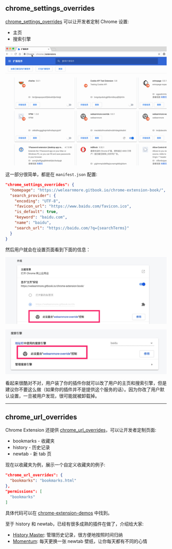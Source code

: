 ## chrome_settings_overrides

[chrome_settings_overrides](https://developer.chrome.com/extensions/settings_override) 可以让开发者定制 Chrome 设置:

* 主页
* 搜索引擎

![](../images/override.gif)

这一部分很简单，都是在 `manifest.json` 配置:

```json
"chrome_settings_overrides": {
  "homepage": "https://welearnmore.gitbook.io/chrome-extension-book/",
  "search_provider": {
    "encoding": "UTF-8",
    "favicon_url": "https://www.baidu.com/favicon.ico",
    "is_default": true,
    "keyword": "baidu.com",
    "name": "baidu",
    "search_url": "https://baidu.com/?q={searchTerms}"
  }
}
```

然后用户就会在设置页面看到下面的信息：

![](../images/override-homepage.jpg)

![](../images/override-search.jpg)

看起来很酷对不对，用户装了你的插件你就可以改了用户的主页和搜索引擎，但是建议你不要这么做（如果你的插件并不是提供这个服务的话）。因为你改了用户默认设置，一旦被用户发现，很可能就被卸载掉。

------

## chrome_url_overrides

Chrome Extension 还提供 [chrome_url_overrides](https://developer.chrome.com/extensions/override)，可以让开发者定制页面:

* bookmarks - 收藏夹
* history - 历史记录
* newtab - 新 tab 页

现在以收藏夹为例，展示一个自定义收藏夹的例子:

```json
"chrome_url_overrides": {
  "bookmarks": "bookmarks.html"
},
"permissions": [
  "bookmarks"
]
```

具体代码可以在 [chrome-extension-demos](https://github.com/welearnmore/chrome-extension-demos/tree/master/override) 中找到。

至于 history 和 newtab，已经有很多成熟的插件在做了，介绍给大家:

* [History Master](https://chrome.google.com/webstore/detail/mkfgjjeggnmkbobjmelbjhdchcoadnin): 管理历史记录，很方便地按照时间归纳
* [Momentum](https://chrome.google.com/webstore/detail/laookkfknpbbblfpciffpaejjkokdgca): 每天更换一张 newtab 壁纸，让你每天都有不同的心情